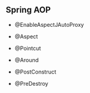 ## Spring AOP

* @EnableAspectJAutoProxy

* @Aspect

* @Pointcut

* @Around

* @PostConstruct

* @PreDestroy